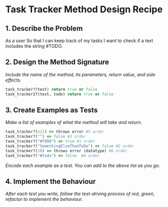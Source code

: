 #  Task Tracker Method Design Recipe

## 1. Describe the Problem

As a user
So that I can keep track of my tasks
I want to check if a text includes the string #TODO.

## 2. Design the Method Signature

_Include the name of the method, its parameters, return value, and side effects._

```ruby
task_tracker?(text) return true or false 
task_tracker2?(text, todo) return true or false
```

## 3. Create Examples as Tests

_Make a list of examples of what the method will take and return._

```ruby
task_tracker?(nil) => throws error #5 order
task_tracker?("") => false #3 order
task_tracker?("#TODO") => true #1 order
task_tracker?("SomethingElseThanToDo") => false #2 order
task_tracker?(10) => throws error (datatype) #6 order
task_tracker?("#todo") => false  #4 order
```

_Encode each example as a test. You can add to the above list as you go._

## 4. Implement the Behaviour

_After each test you write, follow the test-driving process of red, green, refactor to implement the behaviour._


<!-- BEGIN GENERATED SECTION DO NOT EDIT -->


<!-- END GENERATED SECTION DO NOT EDIT -->